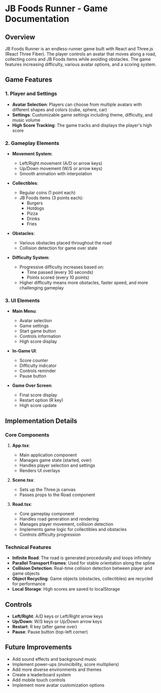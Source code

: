 # JB Foods Runner - Game Documentation

## Overview

JB Foods Runner is an endless-runner game built with React and Three.js (React Three Fiber). The player controls an avatar that moves along a road, collecting coins and JB Foods items while avoiding obstacles. The game features increasing difficulty, various avatar options, and a scoring system.

## Game Features

### 1. Player and Settings

- **Avatar Selection**: Players can choose from multiple avatars with different shapes and colors (cube, sphere, car)
- **Settings**: Customizable game settings including theme, difficulty, and music volume
- **High Score Tracking**: The game tracks and displays the player's high score

### 2. Gameplay Elements

- **Movement System**: 
  - Left/Right movement (A/D or arrow keys)
  - Up/Down movement (W/S or arrow keys)
  - Smooth animation with interpolation

- **Collectibles**: 
  - Regular coins (1 point each)
  - JB Foods items (3 points each):
    - Burgers
    - Hotdogs
    - Pizza
    - Drinks
    - Fries

- **Obstacles**:
  - Various obstacles placed throughout the road
  - Collision detection for game over state

- **Difficulty System**:
  - Progressive difficulty increases based on:
    - Time passed (every 30 seconds)
    - Points scored (every 10 points)
  - Higher difficulty means more obstacles, faster speed, and more challenging gameplay

### 3. UI Elements

- **Main Menu**:
  - Avatar selection
  - Game settings
  - Start game button
  - Controls information
  - High score display

- **In-Game UI**:
  - Score counter
  - Difficulty indicator
  - Controls reminder
  - Pause button

- **Game Over Screen**:
  - Final score display
  - Restart option (R key)
  - High score update

## Implementation Details

### Core Components

1. **App.tsx**: 
   - Main application component
   - Manages game state (started, over)
   - Handles player selection and settings
   - Renders UI overlays

2. **Scene.tsx**:
   - Sets up the Three.js canvas
   - Passes props to the Road component

3. **Road.tsx**:
   - Core gameplay component
   - Handles road generation and rendering
   - Manages player movement, collision detection
   - Implements game logic for collectibles and obstacles
   - Controls difficulty progression

### Technical Features

- **Infinite Road**: The road is generated procedurally and loops infinitely
- **Parallel Transport Frames**: Used for stable orientation along the spline
- **Collision Detection**: Real-time collision detection between player and game objects
- **Object Recycling**: Game objects (obstacles, collectibles) are recycled for performance
- **Local Storage**: High scores are saved to localStorage

## Controls

- **Left/Right**: A/D keys or Left/Right arrow keys
- **Up/Down**: W/S keys or Up/Down arrow keys
- **Restart**: R key (after game over)
- **Pause**: Pause button (top-left corner)

## Future Improvements

- Add sound effects and background music
- Implement power-ups (invincibility, score multipliers)
- Add more diverse environments and themes
- Create a leaderboard system
- Add mobile touch controls
- Implement more avatar customization options
